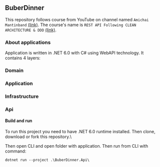 ## BuberDinner
This repository follows course from YouTube on channel named `Amichai Mantinband` [(link)](https://www.youtube.com/channel/UClz49zOCnzsclUJY-t62lIw). The course's name is `REST API Following CLEAN ARCHITECTURE & DDD` [(link)](https://www.youtube.com/watch?v=fhM0V2N1GpY&list=PLzYkqgWkHPKBcDIP5gzLfASkQyTdy0t4k).

### About applications
Application is written in .NET 6.0 with C# using WebAPI technology. It contains 4 layers:

### Domain
### Application
### Infrastructure
### Api

#### Build and run
To run this project you need to have .NET 6.0 runtime installed. Then clone, download or fork  this repository.\

Then open CLI and open folder with application. Then run from CLI with command:
```
dotnet run --project .\BuberDinner.Api\
```